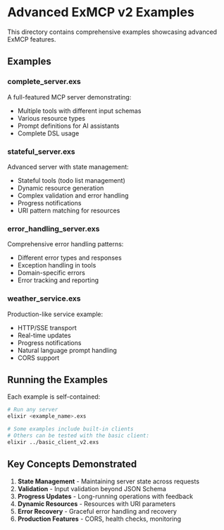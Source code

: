 # Advanced ExMCP v2 Examples

This directory contains comprehensive examples showcasing advanced ExMCP features.

## Examples

### complete_server.exs
A full-featured MCP server demonstrating:
- Multiple tools with different input schemas
- Various resource types
- Prompt definitions for AI assistants
- Complete DSL usage

### stateful_server.exs
Advanced server with state management:
- Stateful tools (todo list management)
- Dynamic resource generation
- Complex validation and error handling
- Progress notifications
- URI pattern matching for resources

### error_handling_server.exs
Comprehensive error handling patterns:
- Different error types and responses
- Exception handling in tools
- Domain-specific errors
- Error tracking and reporting

### weather_service.exs
Production-like service example:
- HTTP/SSE transport
- Real-time updates
- Progress notifications
- Natural language prompt handling
- CORS support

## Running the Examples

Each example is self-contained:

```bash
# Run any server
elixir <example_name>.exs

# Some examples include built-in clients
# Others can be tested with the basic client:
elixir ../basic_client_v2.exs
```

## Key Concepts Demonstrated

1. **State Management** - Maintaining server state across requests
2. **Validation** - Input validation beyond JSON Schema
3. **Progress Updates** - Long-running operations with feedback
4. **Dynamic Resources** - Resources with URI parameters
5. **Error Recovery** - Graceful error handling and recovery
6. **Production Features** - CORS, health checks, monitoring